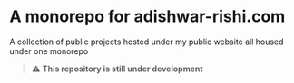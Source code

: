 # A monorepo for adishwar-rishi.com

A collection of public projects hosted under my public website all housed under one monorepo

> :warning: **This repository is still under development**
